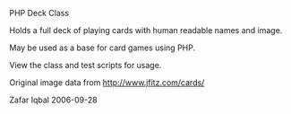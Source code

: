 PHP Deck Class

Holds a full deck of playing cards with human readable names and image.

May be used as a base for card games using PHP.

View the class and test scripts for usage.

Original image data from http://www.jfitz.com/cards/

Zafar Iqbal
2006-09-28
